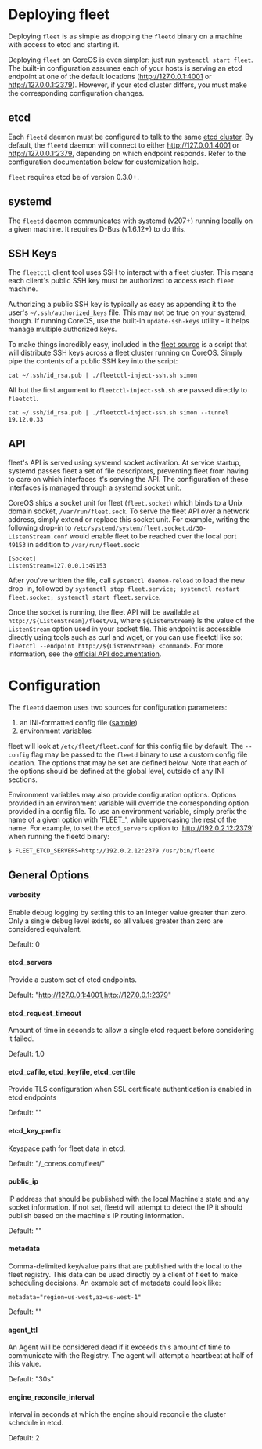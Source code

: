 # Deploying fleet

Deploying `fleet` is as simple as dropping the `fleetd` binary on a machine with access to etcd and starting it.

Deploying `fleet` on CoreOS is even simpler: just run `systemctl start fleet`. The built-in configuration assumes each of your hosts is serving an etcd endpoint at one of the default locations (http://127.0.0.1:4001 or http://127.0.0.1:2379). However, if your etcd cluster differs, you must make the corresponding configuration changes.

## etcd

Each `fleetd` daemon must be configured to talk to the same [etcd cluster][etcd]. By default, the `fleetd` daemon will connect to either http://127.0.0.1:4001 or http://127.0.0.1:2379, depending on which endpoint responds. Refer to the configuration documentation below for customization help.

`fleet` requires etcd be of version 0.3.0+.

[etcd]: https://coreos.com/docs/cluster-management/setup/getting-started-with-etcd

## systemd

The `fleetd` daemon communicates with systemd (v207+) running locally on a given machine. It requires D-Bus (v1.6.12+) to do this.

## SSH Keys

The `fleetctl` client tool uses SSH to interact with a fleet cluster. This means each client's public SSH key must be authorized to access each `fleet` machine.

Authorizing a public SSH key is typically as easy as appending it to the user's `~/.ssh/authorized_keys` file. This may not be true on your systemd, though. If running CoreOS, use the built-in `update-ssh-keys` utility - it helps manage multiple authorized keys.

To make things incredibly easy, included in the [fleet source](../scripts/fleetctl-inject-ssh.sh) is a script that will distribute SSH keys across a fleet cluster running on CoreOS. Simply pipe the contents of a public SSH key into the script:

```
cat ~/.ssh/id_rsa.pub | ./fleetctl-inject-ssh.sh simon
```

All but the first argument to `fleetctl-inject-ssh.sh` are passed directly to `fleetctl`.

```
cat ~/.ssh/id_rsa.pub | ./fleetctl-inject-ssh.sh simon --tunnel 19.12.0.33
```

## API

fleet's API is served using systemd socket activation.
At service startup, systemd passes fleet a set of file descriptors, preventing fleet from having to care on which interfaces it's serving the API.
The configuration of these interfaces is managed through a [systemd socket unit][socket-unit].

[socket-unit]: http://www.freedesktop.org/software/systemd/man/systemd.socket.html

CoreOS ships a socket unit for fleet (`fleet.socket`) which binds to a Unix domain socket, `/var/run/fleet.sock`.
To serve the fleet API over a network address, simply extend or replace this socket unit.
For example, writing the following drop-in to `/etc/systemd/system/fleet.socket.d/30-ListenStream.conf` would enable fleet to be reached over the local port `49153` in addition to `/var/run/fleet.sock`:

```
[Socket]
ListenStream=127.0.0.1:49153
```

After you've written the file, call `systemctl daemon-reload` to load the new drop-in, followed by `systemctl stop fleet.service; systemctl restart fleet.socket; systemctl start fleet.service`.

Once the socket is running, the fleet API will be available at `http://${ListenStream}/fleet/v1`, where `${ListenStream}` is the value of the `ListenStream` option used in your socket file.
This endpoint is accessible directly using tools such as curl and wget, or you can use fleetctl like so: `fleetctl --endpoint http://${ListenStream} <command>`.
For more information, see the [official API documentation][api-doc].

[api-doc]: https://github.com/coreos/fleet/blob/master/Documentation/api-v1.md

# Configuration

The `fleetd` daemon uses two sources for configuration parameters:

1. an INI-formatted config file ([sample][config])
2. environment variables

[config]: https://github.com/coreos/fleet/blob/master/fleet.conf.sample

fleet will look at `/etc/fleet/fleet.conf` for this config file by default. The `--config` flag may be passed to the `fleetd` binary to use a custom config file location. The options that may be set are defined below. Note that each of the options should be defined at the global level, outside of any INI sections.

Environment variables may also provide configuration options. Options provided in an environment variable will override the corresponding option provided in a config file. To use an environment variable, simply prefix the name of a given option with 'FLEET_', while uppercasing the rest of the name. For example, to set the `etcd_servers` option to 'http://192.0.2.12:2379' when running the fleetd binary:

```
$ FLEET_ETCD_SERVERS=http://192.0.2.12:2379 /usr/bin/fleetd
```

## General Options

#### verbosity

Enable debug logging by setting this to an integer value greater than zero.
Only a single debug level exists, so all values greater than zero are considered equivalent.

Default: 0

#### etcd_servers

Provide a custom set of etcd endpoints.

Default: "http://127.0.0.1:4001,http://127.0.0.1:2379"

#### etcd_request_timeout

Amount of time in seconds to allow a single etcd request before considering it failed.

Default: 1.0

#### etcd_cafile, etcd_keyfile, etcd_certfile 

Provide TLS configuration when SSL certificate authentication is enabled in etcd endpoints

Default: ""

#### etcd_key_prefix

Keyspace path for fleet data in etcd.

Default: "/_coreos.com/fleet/"

#### public_ip

IP address that should be published with the local Machine's state and any socket information.
If not set, fleetd will attempt to detect the IP it should publish based on the machine's IP routing information.

Default: ""

#### metadata

Comma-delimited key/value pairs that are published with the local to the fleet registry. This data can be used directly by a client of fleet to make scheduling decisions. An example set of metadata could look like:  

	metadata="region=us-west,az=us-west-1"

Default: ""

#### agent_ttl

An Agent will be considered dead if it exceeds this amount of time to communicate with the Registry. The agent will attempt a heartbeat at half of this value.

Default: "30s"

#### engine_reconcile_interval

Interval in seconds at which the engine should reconcile the cluster schedule in etcd.

Default: 2
